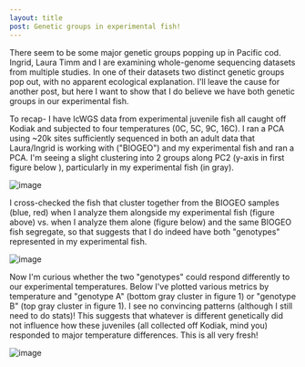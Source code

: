 ```yaml
---
layout: title
post: Genetic groups in experimental fish! 
---
```


There seem to be some major genetic groups popping up in Pacific cod. Ingrid, Laura Timm and I are examining whole-genome sequencing datasets from multiple studies. In one of their datasets two distinct genetic groups pop out, with no apparent ecological explanation. I'll leave the cause for another post, but here I want to show that I do believe we have both genetic groups in our experimental fish.   

To recap- I have lcWGS data from experimental juvenile fish all caught off Kodiak and subjected to four temperatures (0C, 5C, 9C, 16C). I ran a PCA using ~20k sites sufficiently sequenced in both an adult data that Laura/Ingrid is working with ("BIOGEO") and my experimental fish and ran a PCA. I'm seeing a slight clustering into 2 groups along PC2 (y-axis in first figure below ), particularly in my experimental fish (in gray). 

![image](https://github.com/user-attachments/assets/3d3e40d3-1058-4bc3-b261-f76a2853041b)

I cross-checked the fish that cluster together from the BIOGEO samples (blue, red) when I analyze them alongside my experimental fish (figure above) vs. when I analyze them alone (figure below) and the same BIOGEO fish segregate, so that suggests that I do indeed have both "genotypes" represented in my experimental fish. 

![image](https://github.com/user-attachments/assets/3071288d-4155-4762-ad81-c6ca195e9a55)

Now I'm curious whether the two "genotypes" could respond differently to our experimental temperatures. Below I've plotted various metrics by temperature and "genotype A" (bottom gray cluster in figure 1) or "genotype B" (top gray cluster in figure 1). I see no convincing patterns (although I still need to do stats)!  This suggests that whatever is different genetically did not influence how these juveniles (all collected off Kodiak, mind you) responded to major temperature differences.  This is all very fresh!

![image](https://github.com/user-attachments/assets/e4cafd03-b835-49be-a5fd-c215160bd3b8)

